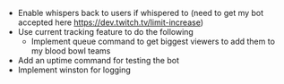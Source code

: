- Enable whispers back to users if whispered to (need to get my bot accepted here https://dev.twitch.tv/limit-increase)
- Use current tracking feature to do the following
    - Implement queue command to get biggest viewers to add them to my blood bowl teams
- Add an uptime command for testing the bot
- Implement winston for logging
